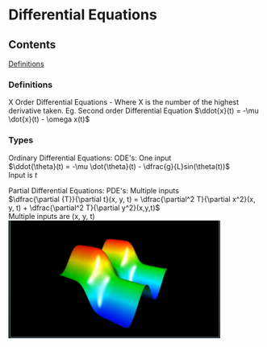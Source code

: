 # Differential Equations

## Contents

[Definitions](#Definitions)<br>


### Definitions

X Order Differential Equations - Where X is the number of the highest derivative taken. Eg. Second order Differential Equation $\ddot{x}(t) = -\mu \dot{x}(t) - \omega x(t)$

### Types

Ordinary Differential Equations: ODE's: One input<br>
$\ddot{\theta}(t) = -\mu \dot{\theta}(t) - \dfrac{g}{L}sin(\theta(t))$<br>
Input is $t$<br>

Partial Differential Equations: PDE's: Multiple inputs<br>
$\dfrac{\partial {T}}{\partial t}(x, y, t) = \dfrac{\partial^2 T}{\partial x^2}(x, y, t) + \dfrac{\partial^2 T}{\partial y^2}(x,y,t)$<br>
Multiple inputs are (x, y, t)<br>
<img src="Images/partial.png" width="420"><br>
